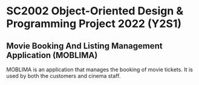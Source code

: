 # SC2002 Object-Oriented Design & Programming Project 2022 (Y2S1)
## Movie Booking And Listing Management Application (MOBLIMA)
MOBLIMA is an application that manages the booking of movie tickets. It is used by both the customers and cinema staff.


